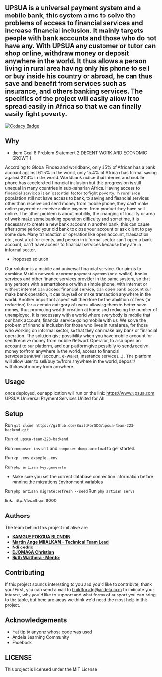## UPSUA is a universal payment system and a mobile bank, this system aims to solve the problems of access to financial services and increase financial inclusion. It mainly targets people with bank accounts and those who do not have any. With UPSUA any customer or tutor can shop online, withdraw money or deposit anywhere in the world. It thus allows a person living in rural area having only his phone to sell or buy inside his country or abroad, he can thus save and benefit from services such as insurance, and others banking services. The specifics of the project will easily allow it to spread easily in Africa so that we can finally easily fight poverty.

[![Codacy Badge](https://api.codacy.com/project/badge/Grade/ee8828e5772a4de99d6333414530dbf0)](https://app.codacy.com/gh/BuildForSDG/upsua-team-223-backend?utm_source=github.com&utm_medium=referral&utm_content=BuildForSDG/upsua-team-223-backend&utm_campaign=Badge_Grade_Dashboard)

## Why

- them Goal 8 Problem Statement 2 DECENT WORK AND ECONOMIC GROWTH

According to Global Findex and worldbank, only 35% of African has a bank account against 61.5% in the world, only 15.4% of African has formal saving against 27.4% in the world. Worldbank notice that internet and mobile phone has accelerated financial inclusion but this progression is still unequal in many countries in sub-saharian Africa. Having access to financial services is an essential factor to fight poverty. In rural area population still not have access to bank, to saving and financial services other than receive and send money from mobile phone, they can’t make online payment or receive online payment from  product they have sell online.
The other problem is about mobility, the changing of locality or area of work make some banking operation difficulty and sometime, it is necessary to create a new bank account in another bank, this can cause after some period your old bank to close your account or ask client to pay some due. Many transaction or operation like open account, transaction etc., cost a lot for clients, and person in informal sector can’t  open a bank account, can’t have access to financial services because they are in informal sector.

-	Proposed solution

Our solution is a mobile and universal financial service. Our aim is to combine Mobile network operator payment system (or e-wallet), banks services and other finance services provider in the same system, so that any persons with a smartphone or with a simple phone, with internet or without internet can access financial service, can open bank account our make bank operation, it can buy/sell or make transaction anywhere in the world. Another important aspect will therefore be the abolition of fees (or reduction) for a certain category of users, allowing them to better save money, thus promoting wealth creation at home and reducing the number of unemployed. It is necessary with a world where everybody is mobile that our bank account, financial service going mobile with us.
We solve the problem of financial inclusion for those who lives in rural area, for those who working on informal sector, so that they can make any bank or financial operation.
The solution give possibility when you have mobile account for send/receive money from mobile Network Operator, to also open an account to our platform, and our platform give possibily to send/receive money  to/from anywhere in the world, access to financial services(Bank/MFI account, e-wallet, insurance services…).
 The platform will allow user to sell/buy to/from anywhere in the world, deposit/ withdrawal money from anywhere.


## Usage

 once deployed, our application will run on the link: https://www.upsua.com
 UPSUA Universal Payment Services United for All 

## Setup

Run `git clone https://github.com/BuildForSDG/upsua-team-223-backend.git`

Run `cd upsua-team-223-backend`

Run `composer install` and `composer dump-autoload` to get started.

Run `cp .env.example .env`

Run `php artisan key:generate`

- Make sure you set the correct database connection information before running the migrations Environment variables

Run `php artisan migrate:refresh --seed`
Run `php artisan serve`

link: http://localhost:8000

## Authors

The team behind this project initiative are:


- **[KAMGUE FOKOUA BLONDIN](https://github.com/kamgueblondin)**
- **[Martin Ange MBALKAM - Technical Team Lead](https://github.com/Pavtino)**
- **[Ndi cedric](https://github.com/Myced)**
- **[DJOMAGA Christian](https://github.com/christianwilfried31)**
- **[Ruth Waithera - Mentor](https://github.com/rwaithera)**


## Contributing

If this project sounds interesting to you and you'd like to contribute, thank you! First, you can send a mail to buildforsdg@andela.com to indicate your interest, why you'd like to support and what forms of support you can bring to the table, but here are areas we think we'd need the most help in this project.

## Acknowledgements

-   Hat tip to anyone whose code was used
-   Andela Learning Community
-   Facebook

## LICENSE

This project is licensed under the MIT License
